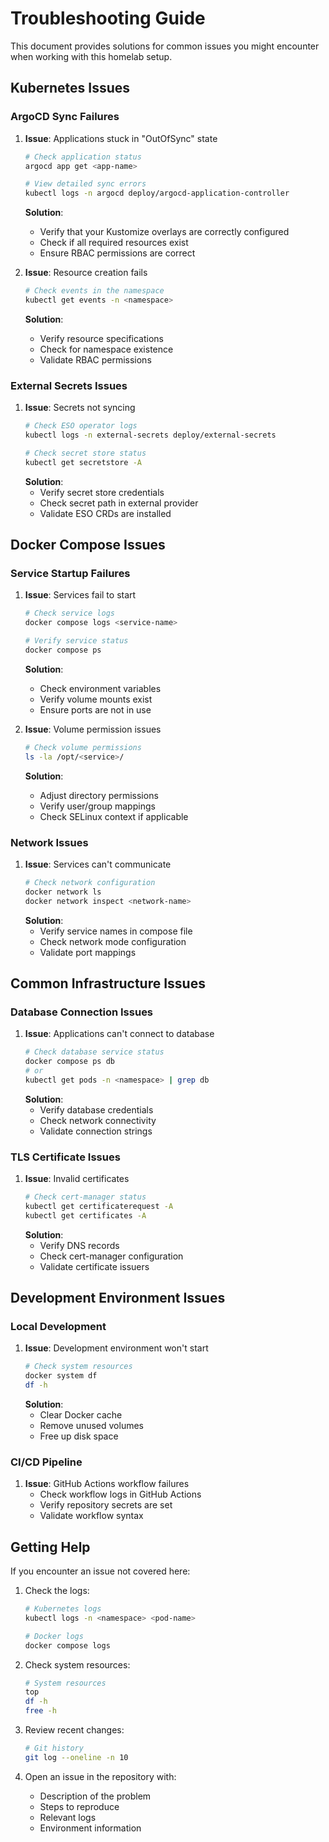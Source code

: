 # Troubleshooting Guide

This document provides solutions for common issues you might encounter when working with this homelab setup.

## Kubernetes Issues

### ArgoCD Sync Failures

1. **Issue**: Applications stuck in "OutOfSync" state
   ```bash
   # Check application status
   argocd app get <app-name>
   
   # View detailed sync errors
   kubectl logs -n argocd deploy/argocd-application-controller
   ```
   **Solution**: 
   - Verify that your Kustomize overlays are correctly configured
   - Check if all required resources exist
   - Ensure RBAC permissions are correct

2. **Issue**: Resource creation fails
   ```bash
   # Check events in the namespace
   kubectl get events -n <namespace>
   ```
   **Solution**:
   - Verify resource specifications
   - Check for namespace existence
   - Validate RBAC permissions

### External Secrets Issues

1. **Issue**: Secrets not syncing
   ```bash
   # Check ESO operator logs
   kubectl logs -n external-secrets deploy/external-secrets
   
   # Check secret store status
   kubectl get secretstore -A
   ```
   **Solution**:
   - Verify secret store credentials
   - Check secret path in external provider
   - Validate ESO CRDs are installed

## Docker Compose Issues

### Service Startup Failures

1. **Issue**: Services fail to start
   ```bash
   # Check service logs
   docker compose logs <service-name>
   
   # Verify service status
   docker compose ps
   ```
   **Solution**:
   - Check environment variables
   - Verify volume mounts exist
   - Ensure ports are not in use

2. **Issue**: Volume permission issues
   ```bash
   # Check volume permissions
   ls -la /opt/<service>/
   ```
   **Solution**:
   - Adjust directory permissions
   - Verify user/group mappings
   - Check SELinux context if applicable

### Network Issues

1. **Issue**: Services can't communicate
   ```bash
   # Check network configuration
   docker network ls
   docker network inspect <network-name>
   ```
   **Solution**:
   - Verify service names in compose file
   - Check network mode configuration
   - Validate port mappings

## Common Infrastructure Issues

### Database Connection Issues

1. **Issue**: Applications can't connect to database
   ```bash
   # Check database service status
   docker compose ps db
   # or
   kubectl get pods -n <namespace> | grep db
   ```
   **Solution**:
   - Verify database credentials
   - Check network connectivity
   - Validate connection strings

### TLS Certificate Issues

1. **Issue**: Invalid certificates
   ```bash
   # Check cert-manager status
   kubectl get certificaterequest -A
   kubectl get certificates -A
   ```
   **Solution**:
   - Verify DNS records
   - Check cert-manager configuration
   - Validate certificate issuers

## Development Environment Issues

### Local Development

1. **Issue**: Development environment won't start
   ```bash
   # Check system resources
   docker system df
   df -h
   ```
   **Solution**:
   - Clear Docker cache
   - Remove unused volumes
   - Free up disk space

### CI/CD Pipeline

1. **Issue**: GitHub Actions workflow failures
   - Check workflow logs in GitHub Actions
   - Verify repository secrets are set
   - Validate workflow syntax

## Getting Help

If you encounter an issue not covered here:

1. Check the logs:
   ```bash
   # Kubernetes logs
   kubectl logs -n <namespace> <pod-name>
   
   # Docker logs
   docker compose logs
   ```

2. Check system resources:
   ```bash
   # System resources
   top
   df -h
   free -h
   ```

3. Review recent changes:
   ```bash
   # Git history
   git log --oneline -n 10
   ```

4. Open an issue in the repository with:
   - Description of the problem
   - Steps to reproduce
   - Relevant logs
   - Environment information
